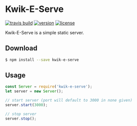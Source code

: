 # Kwik-E-Serve

[![travis build](https://img.shields.io/travis/tsck/kwik-e-serve.svg)](https://travis-ci.org/tsck/kwik-e-serve)
[![version](https://img.shields.io/npm/v/kwik-e-serve.svg)](https://www.npmjs.com/package/kwik-e-serve)
[![license](https://img.shields.io/github/license/tsck/kwik-e-serve.svg)](https://github.com/tsck/kwik-e-serve/blob/master/LICENSE)

Kwik-E-Serve is a simple static server.

## Download
```bash
$ npm install --save kwik-e-serve
```
## Usage
```javascript
const Server = require('kwik-e-serve');
let server = new Server();

// start server (port will default to 3000 in none given)
server.start(3000);

// stop server
server.stop();
```
